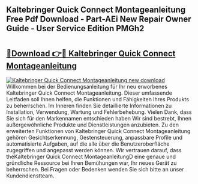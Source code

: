 ## Kaltebringer Quick Connect Montageanleitung Free Pdf Download - Part-AEi New Repair Owner Guide - User Service Edition PMGh2

# <h2><a href="http://df8tduk.blite.top/?on=Kaltebringer+Quick+Connect+Montageanleitung">🔗Download 👉🔴 Kaltebringer Quick Connect Montageanleitung</a></h2>

[![Kaltebringer Quick Connect Montageanleitung new download](https://i.imgur.com/lujVjoI.png)](http://df8tduk.blite.top/?on=Kaltebringer+Quick+Connect+Montageanleitung)
Willkommen bei der Bedienungsanleitung für Ihr neu erworbenes Kaltebringer Quick Connect Montageanleitung. Dieser umfassende Leitfaden soll Ihnen helfen, die Funktionen und Fähigkeiten Ihres Produkts zu beherrschen. Im Inneren finden Sie detaillierte Informationen zu Installation, Verwendung, Wartung und Fehlerbehebung. Vielen Dank, dass Sie sich für den Markennamen entschieden haben Wir sind bestrebt, Ihnen außergewöhnliche Produkte und Dienstleistungen anzubieten. Zu den erweiterten Funktionen von Kaltebringer Quick Connect Montageanleitung gehören Gesichtserkennung, Gestensteuerung, anpassbare Profile und automatisierte Aufgaben, auf die alle über die Benutzeroberfläche zugegriffen und angepasst werden können. Wir vertrauen darauf, dass theKaltebringer Quick Connect MontageanleitungD eine genaue und gründliche Ressource bei Ihren Bemühungen war, Ihr neues Gerät zu beherrschen. Bei Fragen oder Bedenken wenden Sie sich bitte an unser Kundendienstteam.
